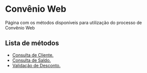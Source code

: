 # Convênio Web
  Página com os métodos disponíveis para utilização do processo de Convênio Web

## Lista de métodos

- [Consulta de Cliente.](ConsultaCliente.md)
- [Consulta de Saldo.](SaldoCliente.md)
- [Validação de Desconto.](ValidaDesconto.md)

